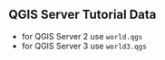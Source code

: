QGIS Server Tutorial Data
-------------------------

* for QGIS Server 2 use `world.qgs`
* for QGIS Server 3 use `world3.qgs`

